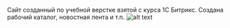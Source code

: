 Сайт созданный по учебной верстке взятой с курса 1С Битрикс. 
Создана рабочий каталог, новостная лента и т.п.
![alt text](https://github.com/RomanKarn/1C-Bitrix/1CBitsisSait/index.jpg)
